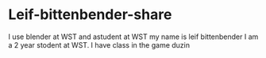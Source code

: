 # Leif-bittenbender-share
I use blender at WST and astudent at WST
my name is leif bittenbender I am a 2 year stodent at WST. I have class in the game duzin  
